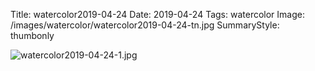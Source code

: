 Title: watercolor2019-04-24
Date: 2019-04-24
Tags: watercolor
Image: /images/watercolor/watercolor2019-04-24-tn.jpg
SummaryStyle: thumbonly

![watercolor2019-04-24-1.jpg]({static}/images/watercolor/watercolor2019-04-24-1.jpg)
